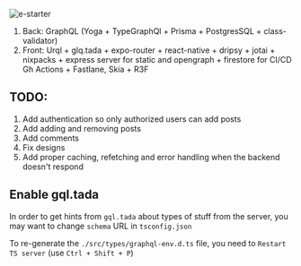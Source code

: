 ![e-starter](https://github.com/T-Damer/expo-starter/assets/49658988/4020809f-eef8-4b4e-aba1-ca3e94972c76)

1. Back: GraphQL (Yoga + TypeGraphQl + Prisma + PostgresSQL + class-validator)
2. Front: Urql + glq.tada + expo-router + react-native + dripsy + jotai + nixpacks + express server for static and opengraph + firestore for CI/CD Gh Actions + Fastlane, Skia + R3F

## TODO:

1. Add authentication so only authorized users can add posts
2. Add adding and removing posts
3. Add comments
4. Fix designs
5. Add proper caching, refetching and error handling when the backend doesn't respond

## Enable gql.tada

In order to get hints from `gql.tada` about types of stuff from the server, you may want to change `schema` URL in `tsconfig.json`

To re-generate the `./src/types/graphql-env.d.ts` file, you need to `Restart TS server` (use `Ctrl + Shift + P`)
